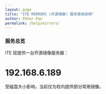 ```yaml
---
layout: page
title: "ITE MIRRORS (开源镜像) 服务使用说明"
author: Peter Pan
permalink: /help/mirrors/
---
```


### 服务总览

ITE 现提供一台开源镜像服务器：

# 192.168.6.189

受磁盘大小影响，当前仅为校内提供部分常用镜像。
